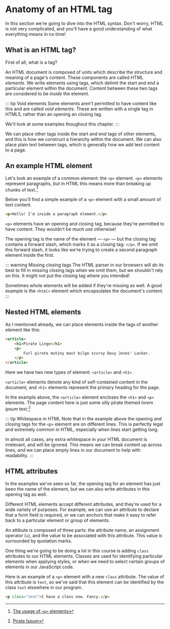 # Anatomy of an HTML tag

In this section we're going to dive into the HTML syntax. Don't worry, HTML is not very complicated, and you'll have a good understanding of what everything means in no time!

## What is an HTML tag?

First of all, what is a tag?

An HTML document is composed of units which describe the structure and meaning of a page's content. These components are called HTML *elements*. We write elements using tags, which delimit the start and end a particular element within the document. Content between these two tags are considered to be *inside* the element.

::: tip Void elements
Some elements aren't permitted to have content like this and are called *void elements*. These are written with a single tag in HTML5, rather than an opening an closing tag.

We'll look at some examples thoughout this chapter.
:::

We can place other tags inside the start and end tags of other elements, and this is how we construct a hierarchy within the document. We can also place plain text between tags, which is generally how we add text content to a page.

## An example HTML element

Let's look an example of a common element: the `<p>` element. `<p>` elements represent paragraphs, but in HTML this means more than breaking up chunks of text.[^p]

Below you'll find a simple example of a `<p>` element with a small amount of text content.

```html
<p>Hello! I'm inside a paragraph element.</p>
```

`<p>` elements have an opening and closing tag, because they're permitted to have content. They wouldn't be much use otherwise!

The opening tag is the name of the element &mdash; `<p>` &mdash; but the closing tag contains a forward slash, which marks it as a closing tag: `</p>`. If we omit this forward slash, it looks like we're trying to create a second paragraph element inside the first.

::: warning Missing closing tags
The HTML parser in our browsers will do its best to fill in missing closing tags when we omit them, but we shouldn't rely on this. It might not put the closing tag where you intended!

Sometimes whole elements will be added if they're missing as well. A good example is the `<html>` element which encapsulates the document's content.
:::

## Nested HTML elements

As I mentioned already, we can place elements inside the tags of another element like this:

```html
<article>
    <h1>Pirate Lingo</h1>
    <p>
        Furl pirate mutiny mast bilge scurvy Davy Jones' Locker.
    </p>
</article>
```

Here we have two new types of element: `<article>` and `<h1>`.

`<article>` elements denote any kind of self-contained content in the document, and `<h1>` elements represent the primary heading for the page.

In the example above, the `<article>` element encloses the `<h1>` and `<p>` elements. The page content here is just some silly pirate themed *lorem ipsum* text.[^lorem]

::: tip Whitespace in HTML
Note that in the example above the opening and closing tags for the `<p>` element are on different lines. This is perfectly legal and extremely common in HTML, especially when lines start getting long.

In almost all cases, any extra whitespace in your HTML document is irrelevant, and will be ignored. This means we can break content up across lines, and we can place empty lines in our document to help with readability.
:::

## HTML attributes

In the examples we've seen so far, the opening tag for an element has just been the name of the element, but we can also write attributes in this opening tag as well.

Different HTML elements accept different attributes, and they're used for a wide variety of purposes. For example, we can use an attribute to declare that a form field is required, or we can anchors that make it easy to refer back to a particular element or group of elements.

An attibute is composed of three parts: the attribute name, an assignment operator (`=`), and the value to be associated with this attribute. This value is surrounded by quotation marks.

One thing we're going to be doing a lot in this course is adding `class` attributes to our HTML elements. Classes are used for identifying particular elements when applying styles, or when we need to select certain groups of elements in our JavaScript code.

Here is an example of a `<p>` element with a new `class` attribute. The value of this attribute is `text`, so we've said that this element can be identified by the class `text` elsewhere in our program.

```html
<p class="text">I have a class now. Fancy.</p>
```

[^p]: [The usage of `<p>` elements](https://developer.mozilla.org/en-US/docs/Web/HTML/Element/p)

[^lorem]: [Pirate Ispum](https://pirateipsum.me/)
